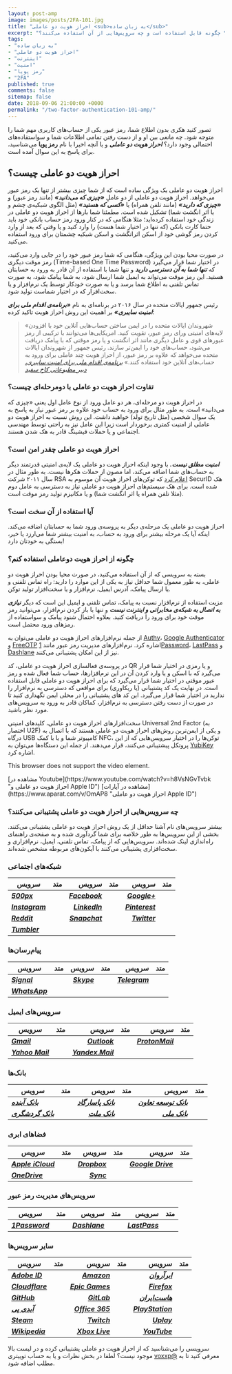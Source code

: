 ```yaml
---
layout: post-amp
image: images/posts/2FA-101.jpg
title: "احراز هویت دو عاملی <sub>به زبان ساده</sub>"
excerpt: "احراز هویت دو عاملی چیست و چگونه به امنیت حساب‌های شما کمک می‌کند؟ چگونه قابل استفاده است و چه سرویس‌هایی از آن استفاده می‌کنند؟"
tags:
- "به زبان ساده"
- "احراز هویت دو عاملی"
- "اینترنت"
- "امنیت"
- "رمز پویا"
- "2FA"
published: true
comments: false
sitemap: false
date: 2018-09-06 21:00:00 +0000
permalink: "/two-factor-authentication-101-amp/"
---
```


تصور کنید هکری بدون اطلاع شما، رمز عبور یکی از حساب‌های کاربری مهم شما را متوجه شود. چه مانعی بین او و از دست رفتن تمامی اطلاعات شما و سواستفاده‌های احتمالی وجود دارد؟ **_احراز هویت دو عاملی_** و یا آنچه اخیرا با نام **رمز پویا** می‌شناسید، برای پاسخ به این سوال آمده است.

## احراز هویت دو عاملی چیست؟
احراز هویت دو عاملی یک ویژگی ساده است که از شما چیزی بیشتر از تنها یک رمز عبور می‌خواهد. احراز هویت دو عاملی از دو عاملِ ***«چیزی که می‌دانید»*** (مانند رمز عبور) و ***«چیزی که دارید»*** (مانند تلفن همراه) یا ***«کسی که هستید»*** (مثل الگوی شبکیه‌ی چشم و یا اثر انگشت شما) تشکیل شده است. مطمئنا شما بارها از احراز هویت دو عاملی در زندگی خود استفاده کرده‌اید؛ مثلا هنگامی که در کنار ورود رمز حساب بانکی خود باید حتما کارت بانکی (که  تنها در اختیار شما هست) را وارد کنید و یا وقتی که بعد از وارد کردن رمز گوشی خود از اسکن اثرانگشت و اسکن شبکیه چشمتان برای ورود استفاده می‌کنید.

<figure class="align-center"><amp-img class="align-center" src="https://typo.ir/images/posts/2FA-illustration.png" alt="Two Factor Authentication" width="500px" height="491px"></amp-img></figure>

در صورت محیا بودن این ویژگی، هنگامی که شما رمز عبور خود را در جایی وارد می‌کنید، رمز موقت دیگری (Time-based One Time Password) در اختیار شما قرار می‌گیرد که ***تنها شما به آن دسترسی دارید*** و تنها شما با استفاده از آن قادر به ورود به حسابتان هستید. این رمز موقت می‌تواند به ایمیل شما ارسال شود، به شما پیامک شود، به صورت تماس تلفنی به اطلاع شما برسد و یا به صورت خودکار توسط یک نرم‌افزار و یا سخت‌افزار که در اختیار شماست تولید شود.

رئیس جمهور ایالات متحده در سال ۲۰۱۶ در برنامه‌ای به نام ***«برنامه‌ی اقدام ملی برای امنیت سایبری»*** بر اهمیت این روش احراز هویت تاکید کرده:
> «شهروندان ایالات متحده را در ایمن ساختن حساب‌هایی آنلاین خود با افزودن لایه‌های امنیتی ورای رمز عبور، تقویت کنید. امریکایی‌ها می‌توانند با ترکیبی از رمز عبورهای قوی و عامل دیگری مانند اثر انگشت و یا رمز موقتی که با پیامک دریافت می‌شود، حساب‌های خود را ایمن‌تر سازند. رئیس جمهور از شهروندان ایالات متحده می‌خواهد که علاوه بر رمز عبور، از  احراز هویت چند عاملی برای ورود به حساب‌های آنلاین خود استفاده کنند.»
<cite>[برنامه‌ی اقدام ملی برای امنیت سایبری، دبیر مطبوعاتی کاخ سفید](https://obamawhitehouse.archives.gov/the-press-office/2016/02/09/fact-sheet-cybersecurity-national-action-plan "Cybersecurity National Action Plan")</cite>

### تفاوت احراز هویت دو عاملی با دومرحله‌ای چیست؟
در احراز هویت دو مرحله‌ای، هر دو عامل ورود از نوع عامل اول یعنی «چیزی که می‌دانید» است. به طور مثال برای ورود به حساب خود علاوه بر رمز عبور نیاز به پاسخ به یک سوال شخصی (مثل تاریخ تولد) خواهید داشت. این روش نسبت به احراز هویت دو عاملی از امنیت کمتری برخوردار است زیرا این عامل نیز به راحتی توسط مهندسی اجتماعی و یا حملات فیشینگ قادر به هک شدن هستند.

### احراز هویت دو عاملی چقدر امن است؟
***امنیت مطلق نیست.*** با وجود اینکه احراز هویت دو عاملی یک لایه‌ی امنیتی قدرتمند دیگر به حساب‌های شما اضافه می‌کند، اما مصون از حملات هکرها نیست. به طور مثال در سال ۲۰۱۱ شرکت RSA [اعلام کرد](https://web.archive.org/web/20110515010015/http://www.rsa.com/node.aspx?id=3872 "Open Letter to RSA Customers") که توکن‌های احراز هویت آن موسوم به SecurID هک شده است. برای هک سیستم‌های احراز هویت دو عاملی نیاز به دسترسی به عامل دوم (مثلا تلفن همراه یا اثر انگشت شما) و یا مکانیزم تولید رمز موقت است.

### آیا استفاده از آن سخت است؟
احراز هویت دو عاملی یک مرحله‌ی دیگر به پروسه‌ی ورود شما به حسابتان اضافه می‌کند. اینکه آیا یک مرحله بیشتر برای ورود به حساب، به امنیت بیشتر شما می‌ارزد یا خیر، بستگی به خودتان دارد!

### چگونه از احراز هویت دوعاملی استفاده کنم؟
بسته به سرویسی که از آن استفاده می‌کنید، در صورت محیا بودن احراز هویت دو عاملی، به طور معمول شما حداقل نیاز به یکی از این موارد را دارید: راه تماس تلفنی و یا ارسال پیامک، آدرس ایمیل، نرم‌افزار و یا سخت‌افزار تولید توکن.

مزیت استفاده از نرم‌افزار نسبت به پیامک، تماس تلفنی و ایمیل این است که دیگر ***نیازی به اتصال به شبکه‌ی مخابراتی و اینترنت نیست*** و تنها با باز کردن نرم‌افزار، می‌توانید رمز موقت خود برای ورود را دریافت کنید. بعلاوه احتمال شنود پیامک و سواستفاده از رمز‌های ورود محتمل است.

<center>
<amp-twitter width="500"
  height="187"
  layout="responsive"
  data-tweetid="813272340280856576">
</amp-twitter>
</center>


از جمله نرم‌افزارهای احراز هویت دو عاملی می‌توان به [Authy](https://authy.com "Authy Two-factor Authentication (2FA) App & Guides")، [Google Authenticator](https://support.google.com/accounts/answer/1066447?co=GENIE.Platform%3DAndroid&hl=en "Install Google Authenticator") و [FreeOTP](https://freeotp.github.io "FreeOTP") اشاره کرد. نرم‌افزارهای مدیریت رمز عبور مانند [1Password](https://1password.com "1Password")، [LastPass](https://lastpass.com/auth/ "LastPass Authenticator") و [Dashlane](https://www.dashlane.com "Dashlane") نیز از این امکان پشتیبانی می‌کنند.

در پروسه‌ی فعالسازی احراز هویت دو عاملی، کد QR و یا رمزی در اختیار شما قرار می‌گیرد که با اسکن و یا وارد کردن آن در این نرم‌افزارها، حساب شما فعال شده و رمز عبور موقتی در اختیار شما قرار می‌گیرد که برای احراز هویت دو عاملی قابل استفاده است. در نهایت یک کد پشتیبانی (یا ریکاوری) برای مواقعی که دسترسی به نرم‌افزار را ندارید در اختیار شما قرار می‌گیرد. این کد های پشتیبانی را در محلی ایمن نگهداری کنید تا در صورت از دست رفتن دسترسی به نرم‌افزار، کماکان قادر به ورود به سرویس‌های مورد نظر باشید.

سخت‌افزارهای احراز هویت دو عاملی، کلیدهای امنیتی Universal 2nd Factor (به اختصار U2F) و یکی از ایمن‌ترین روش‌های احراز هویت دو عاملی هستند که با اتصال به درگاه USB کامپیوتر شما و یا با کمک NFC، توکن‌ها را در اختیار سرویس‌هایی که از این پروتکل پیشتیبانی می‌کنند، قرار می‌دهند. از جمله این دستگاه‌ها می‌توان به [YubiKey](https://www.yubico.com "YubiKey Strong Two Factor Authentication") اشاره کرد.

<amp-video controls
  width="560"
  height="315"
  layout="responsive"
  poster="https://raw.githubusercontent.com/typofile/localb1/982d84815763597a0ba0982fe24d7b19/2fa-cover.jpg">
  <source src="https://raw.githubusercontent.com/typofile/localb1/59ea2dcff2d8f5b434e795e40edff7e5/2FA-Apple.webm"
    type="video/webm" />
  <source src="https://raw.githubusercontent.com/typofile/localb1/a35e9c68b331633c6fe292a1634dc984/2FA-Apple.mp4"
    type="video/mp4" />
    <source src="https://raw.githubusercontent.com/typofile/localb1/8c7ae691d54c8d0cb3041b8f08a2cc11/2FA-Apple.ogg"
    type="video/ogg" />
  <div fallback>
    <p>This browser does not support the video element.</p>
  </div>
</amp-video>
<i class="fas fa-play" style="color:#ea1d5d;"></i> [مشاهده در Youtube](https://www.youtube.com/watch?v=h8VsNGvTvbk "احراز هویت دو عاملی و Apple ID")
<i class="fas fa-play" style="color:#ea1d5d;"></i> [مشاهده در آپارات](https://www.aparat.com/v/OmAP8 "احراز هویت دو عاملی Apple ID")


### چه سرویس‌هایی از احراز هویت دو عاملی پشتیبانی می‌کنند؟
بیشتر سرویس‌های نام آشنا حداقل از یک روش احراز هویت دو عاملی پشتیبانی می‌کنند. بخشی از این سرویس‌ها به طور خلاصه برای شما گردآوری شده و به صفحه‌ی راهنمای راه‌اندازی لینک شده‌اند. سرویس‌هایی که از <i class="fas fa-comment-alt"></i> پیامک، <i class="fas fa-phone-square"></i> تماس تلفنی، <i class="fas fa-envelope-square"></i> ایمیل، <i class="fas fa-qrcode"></i> نرم‌افزاری و <i class="fas fa-save"></i> سخت‌افزاری پشتیبانی می‌کنند با آیکون‌های مربوطه مشخص شده‌اند.

### شبکه‌های اجتماعی

<table> 
  <thead> 
    <tr> 
      <th>سرویس</th> 
      <th>متد</th> 
      <th style="text-align: right;">سرویس</th> 
      <th>متد</th> 
      <th style="text-align: right;">سرویس</th> 
      <th style="text-align: center;">متد</th> 
    </tr> 
  </thead> 
  <tbody> 
    <tr> 
      <td><strong><em><a href="https://support.500px.com/hc/en-us/articles/205115877-How-do-I-setup-Two-Factor-Authentication" title="500px Two Factor Authentication">500px</a></em></strong></td>
      <td><i class="fas fa-comment-alt"></i> <i class="fas fa-qrcode"></i></td> 
      <td style="text-align: right;"><strong><em><a href="https://www.facebook.com/help/148233965247823" title="Facebook Two Factor Authentication">Facebook</a></em></strong></td> 
      <td><i class="fas fa-comment-alt"></i> <i class="fas fa-qrcode"></i> <i class="fas fa-save"></i></td> 
      <td style="text-align: right;"><strong><em><a href="https://www.google.com/intl/en-US/landing/2step/features.html" title="Google 2-step verification">Google+</a></em></strong></td> 
      <td style="text-align: center;"><i class="fas fa-comment-alt"></i> <i class="fas fa-phone-square"></i> <i class="fas fa-qrcode"></i> <i class="fas fa-save"></i></td></tr><tr> 
    <td><strong><em><a href="https://help.instagram.com/566810106808145" title="Instagram two-step verification">Instagram</a></em></strong></td> 
    <td><i class="fas fa-comment-alt"></i> <i class="fas fa-qrcode"></i></td> 
    <td style="text-align: right;"><strong><em><a href="https://www.linkedin.com/help/linkedin/answer/544" title="LinkedIn two-step verification">LinkedIn</a></em></strong></td> 
    <td><i class="fas fa-comment-alt"></i></td> 
    <td style="text-align: right;"><strong><em><a href="https://help.pinterest.com/en/articles/two-factor-authentication" title="Pinterest 2FA">Pinterest</a></em></strong></td> 
    <td style="text-align: center;"><i class="fas fa-comment-alt"></i> <i class="fas fa-qrcode"></i></td> 
  </tr> 
  <tr> 
    <td><strong><em><a href="https://www.reddithelp.com/en/categories/using-reddit/your-reddit-account/how-set-two-factor-authentication" title="Reddit two-step verification">Reddit</a></em></strong></td> 
    <td><i class="fas fa-qrcode"></i></td> 
    <td style="text-align: right;"><strong><em><a href="https://support.snapchat.com/en-US/article/enable-login-verification" title="Snapchat two-step verification">Snapchat</a></em></strong></td> 
    <td><i class="fas fa-comment-alt"></i> <i class="fas fa-qrcode"></i></td> 
    <td style="text-align: right;"><strong><em><a href="https://help.twitter.com/en/managing-your-account/two-factor-authentication" title="Twitter two-step verification">Twitter</a></em></strong></td> 
    <td style="text-align: center;"><i class="fas fa-comment-alt"></i> <i class="fas fa-qrcode"></i> <i class="fas fa-save"></i></td> 
  </tr>
  <tr> 
    <td><strong><em><a href="https://tumblr.zendesk.com/hc/en-us/articles/226270148-Two-factor-authentication" title="Tumbler two-step verification">Tumbler</a></em></strong></td>
    <td><i class="fas fa-comment-alt"></i> <i class="fas fa-qrcode"></i></td> 
    <td style="text-align: right;"></td> <td></td> <td style="text-align: right;"></td> 
    <td style="text-align: center;"></td> 
  </tr>
  </tbody>
</table>


### پیام‌رسان‌ها

<table>
  <thead>
    <tr>
      <th>سرویس</th>
      <th>متد</th>
      <th style="text-align: right;">سرویس</th>
      <th>متد</th> <th style="text-align: right;">سرویس</th>
      <th style="text-align: center;">متد</th>
    </tr>
  </thead>
  <tbody>
    <tr>
      <td><strong><em><a href="https://support.signal.org/hc/en-us/articles/360007059792" title="Signal Registration Lock">Signal</a></em></strong></td>
      <td><i class="fas fa-comment-alt"></i> <i class="fas fa-phone-square"></i></td>
      <td style="text-align: right;"><strong><em><a href="https://support.microsoft.com/en-us/help/12408/microsoft-account-about-two-step-verification" title="Skype two-step verification">Skype</a></em></strong></td>
      <td><i class="fas fa-comment-alt"></i> <i class="fas fa-envelope-square"></i> <i class="fas fa-qrcode"></i></td>
      <td style="text-align: right;"><strong><em><a href="https://telegram.org/blog/sessions-and-2-step-verification" title="Telegram 2-step verification">Telegram</a></em></strong></td>
      <td style="text-align: center;"><i class="fas fa-comment-alt"></i> <i class="fas fa-phone-square"></i></td>
    </tr>
    <tr>
      <td><strong><em><a href="https://faq.whatsapp.com/en/general/26000021" title="WhatsApp 2-step verification">WhatsApp</a></em></strong></td>
      <td><i class="fas fa-comment-alt"></i> <i class="fas fa-phone-square"></i></td>
      <td style="text-align: right;"></td>
      <td></td>
      <td style="text-align: right;"></td>
      <td style="text-align: center;"></td>
    </tr>
  </tbody>
</table>


### سرویس‌های ایمیل

<table>
  <thead>
    <tr>
      <th>سرویس</th>
      <th>متد</th>
      <th style="text-align: right;">سرویس</th>
      <th>متد</th> <th style="text-align: right;">سرویس</th>
      <th style="text-align: center;">متد</th>
    </tr>
  </thead>
  <tbody>
    <tr>
      <td><strong><em><a href="https://www.google.com/intl/en-US/landing/2step/features.html" title="Gmail two-step verification">Gmail</a></em></strong></td>
      <td><i class="fas fa-comment-alt"></i> <i class="fas fa-phone-square"></i> <i class="fas fa-qrcode"></i> <i class="fas fa-save"></i></td>
      <td style="text-align: right;"><strong><em><a href="https://support.microsoft.com/en-us/help/12408/microsoft-account-about-two-step-verification" title="Outlook two-step verification">Outlook</a></em></strong></td>
      <td><i class="fas fa-comment-alt"></i> <i class="fas fa-qrcode"></i></td>
      <td style="text-align: right;"><strong><em><a href="https://protonmail.com/support/knowledge-base/two-factor-authentication/" title="ProtonMail two-step verification">ProtonMail</a></em></strong></td>
      <td style="text-align: center;"><i class="fas fa-qrcode"></i></td>
    </tr>
    <tr>
      <td><strong><em><a href="https://help.yahoo.com/kb/SLN5013.html" title="Yahoo Mail two-step verification">Yahoo Mail</a></em></strong></td>
      <td><i class="fas fa-comment-alt"></i> <i class="fas fa-phone-square"></i></td>
      <td style="text-align: right;"><strong><em><a href="https://yandex.com/support/passport/authorization/twofa-on.html" title="Yandex.Mail two-step verification">Yandex.Mail</a></em></strong></td>
      <td><i class="fas fa-qrcode"></i></td>
      <td style="text-align: right;"></td>
      <td style="text-align: center;"></td>
    </tr>
  </tbody>
</table>


### بانک‌ها

<table>
  <thead>
    <tr>
      <th>سرویس</th>
      <th>متد</th>
      <th style="text-align: right;">سرویس</th>
      <th>متد</th> <th style="text-align: right;">سرویس</th>
      <th style="text-align: center;">متد</th>
    </tr>
  </thead>
  <tbody>
    <tr>
      <td><strong><em><a href="https://www.abplus.ir" title="بانک آینده">بانک آینده</a></em></strong></td>
      <td><i class="fas fa-comment-alt"></i> <i class="fas fa-envelope-square"></i></td>
      <td style="text-align: right;"><strong><em><a href="https://ib.bpi.ir/InfoForms/PasargadResponsive_970529/LoginGuide.aspx" title="Pasargad two-step verification">بانک پاسارگاد</a></em></strong></td> <td><i class="fas fa-comment-alt"></i></td>
      <td style="text-align: right;"><strong><em><a href="https://modern.ttbank.ir" title="ttbank two-step verification">بانک توسعه تعاون</a></em></strong></td>
      <td style="text-align: center;"><i class="fas fa-comment-alt"></i></td>
    </tr>
    <tr>
      <td><strong><em><a href="https://ibank.tourism-bank.com/Login.aspx" title="Tourism Bank two-step verification">بانک گردشگری</a></em></strong></td> <td><i class="fas fa-comment-alt"></i> <i class="fas fa-qrcode"></i></td>
      <td style="text-align: right;"><strong><em><a href="https://www.bankmellat.ir/default.aspx" title="Mellat Bank">بانک ملت</a></em></strong></td> <td><i class="fas fa-comment-alt"></i></td>
      <td style="text-align: right;"><strong><em><a href="https://bmi.ir/landing/bam" title="Melli Bank two-step verification">بانک ملی</a></em></strong></td>
      <td style="text-align: center;"><i class="fas fa-comment-alt"></i> <i class="fas fa-qrcode"></i></td>
    </tr>
  </tbody>
</table>

### فضاهای ابری

<table>
  <thead>
    <tr>
      <th>سرویس</th>
      <th>متد</th>
      <th style="text-align: right;">سرویس</th>
      <th>متد</th> <th style="text-align: right;">سرویس</th>
      <th style="text-align: center;">متد</th>
    </tr>
  </thead>
  <tbody>
    <tr>
      <td><strong><em><a href="https://support.apple.com/en-us/HT204152" title="Apple iCloud two-step verification">Apple iCloud</a></em></strong></td>
      <td><i class="fas fa-comment-alt"></i> <i class="fas fa-qrcode"></i></td>
      <td style="text-align: right;"><strong><em><a href="https://www.dropbox.com/en/help/security/enable-two-step-verification?_locale_specific=en" title="Dropbox two-step verification">Dropbox</a></em></strong></td>
      <td><i class="fas fa-comment-alt"></i> <i class="fas fa-qrcode"></i> <i class="fas fa-save"></i></td>
      <td style="text-align: right;"><strong><em><a href="https://www.google.com/intl/en-US/landing/2step/features.html" title="Google Drive">Google Drive</a></em></strong></td>
      <td style="text-align: center;"><i class="fas fa-comment-alt"></i> <i class="fas fa-phone-square"></i> <i class="fas fa-qrcode"></i> <i class="fas fa-save"></i></td>
    </tr>
    <tr>
      <td><strong><em><a href="https://support.microsoft.com/en-us/help/12408/microsoft-account-about-two-step-verification" title="OneDrive">OneDrive</a></em></strong></td>
      <td><i class="fas fa-comment-alt"></i> <i class="fas fa-qrcode"></i></td>
      <td style="text-align: right;"><strong><em><a href="https://www.sync.com/help/how-do-i-setup-two-factor-authentication/" title="Sync two-step verification">Sync</a></em></strong></td>
      <td><i class="fas fa-envelope-square"></i> <i class="fas fa-qrcode"></i></td>
      <td style="text-align: right;"></td>
      <td style="text-align: center;"></td>
    </tr>
  </tbody>
</table>


### سرویس‌های مدیریت رمز عبور

<table>
  <thead>
    <tr>
      <th>سرویس</th>
      <th>متد</th>
      <th style="text-align: right;">سرویس</th>
      <th>متد</th> <th style="text-align: right;">سرویس</th>
      <th style="text-align: center;">متد</th>
    </tr>
  </thead>
  <tbody>
    <tr>
      <td><strong><em><a href="https://support.1password.com/two-factor-authentication/" title="1Password two-step verification">1Password</a></em></strong></td>
      <td><i class="fas fa-qrcode"></i></td>
      <td style="text-align: right;"><strong><em><a href="https://support.dashlane.com/hc/en-us/articles/202625042-Protect-your-account-using-Two-Factor-Authentication" title="Dashlane two-step verification">Dashlane</a></em></strong></td>
      <td><i class="fas fa-qrcode"></i> <i class="fas fa-save"></i></td>
      <td style="text-align: right;"><strong><em><a href="https://support.logmeininc.com/lastpass/help/manage-trusted-devices-for-multifactor-authentication-lp030010" title="LastPass two-step verification">LastPass</a></em></strong></td>
      <td style="text-align: center;"><i class="fas fa-qrcode"></i> <i class="fas fa-save"></i></td>
    </tr>
  </tbody>
</table>


### سایر سرویس‌ها

<table>
  <thead>
    <tr>
      <th>سرویس</th>
      <th>متد</th>
      <th style="text-align: right;">سرویس</th>
      <th>متد</th> <th style="text-align: right;">سرویس</th>
      <th style="text-align: center;">متد</th>
    </tr>
  </thead>
  <tbody>
    <tr>
      <td><strong><em><a href="https://helpx.adobe.com/manage-account.html#2-step-verification" title="Adobe ID two-step verification">Adobe ID</a></em></strong></td>
      <td><i class="fas fa-comment-alt"></i> <i class="fas fa-envelope-square"></i> <i class="fas fa-qrcode"></i></td>
      <td style="text-align: right;"><strong><em><a href="https://www.amazon.com/gp/help/customer/display.html?nodeId=201596330" title="Amazon two-step verification">Amazon</a></em></strong></td>
      <td><i class="fas fa-comment-alt"></i> <i class="fas fa-qrcode"></i></td>
      <td style="text-align: right;"><strong><em><a href="https://www.arvancloud.com/fa/" title="ابرآروان">ابرآروان</a></em></strong></td>
      <td style="text-align: center;"><i class="fas fa-envelope-square"></i></td>
    </tr>
    <tr>
      <td><strong><em><a href="https://support.cloudflare.com/hc/en-us/articles/200167866-How-do-I-set-up-two-factor-authentication" title="Cloudflare two-step verification">Cloudflare</a></em></strong></td>
      <td><i class="fas fa-qrcode"></i></td>
      <td style="text-align: right;"><strong><em><a href="https://epicgames.helpshift.com/a/epic-accounts/?s=epic-accounts&f=what-is-two-factor-authentication-2fa-and-how-do-i-opt-in" title="Epic Games two-step verification">Epic Games</a></em></strong></td>
      <td><i class="fas fa-envelope-square"></i> <i class="fas fa-qrcode"></i></td>
      <td style="text-align: right;"><strong><em><a href="https://support.mozilla.org/en-US/kb/secure-firefox-account-two-step-authentication" title="Firefox two-step verification">Firefox</a></em></strong></td>
      <td style="text-align: center;"><i class="fas fa-qrcode"></i></td>
    </tr>
    <tr>
      <td><strong><em><a href="https://help.github.com/articles/about-two-factor-authentication/" title="Github two-step verification">GitHub</a></em></strong></td>
      <td><i class="fas fa-comment-alt"></i> <i class="fas fa-qrcode"></i> <i class="fas fa-save"></i></td>
      <td style="text-align: right;"><strong><em><a href="https://docs.gitlab.com/ee/user/profile/account/two_factor_authentication.html" title="Gitlab two-step verification">GitLab</a></em></strong></td>
      <td><i class="fas fa-qrcode"></i> <i class="fas fa-save"></i></td>
      <td style="text-align: right;"><strong><em><a href="https://hostiran.net/clientarea.php?action=security" title="Hostiran two-step verification">هاست‌ایران</a></em></strong></td>
      <td style="text-align: center;"><i class="fas fa-comment-alt"></i></td>
    </tr>
    <tr>
      <td><strong><em><a href="https://idpay.ir" title="IDPay two-step verification">آیدی پی</a></em></strong></td>
      <td><i class="fas fa-comment-alt"></i></td>
      <td style="text-align: right;"><strong><em><a href="https://support.office.com/en-us/article/set-up-multi-factor-authentication-for-office-365-users-8f0454b2-f51a-4d9c-bcde-2c48e41621c6?ui=en-US&rs=en-US&ad=US" title="Office 365 two-step verification">Office 365</a></em></strong></td>
      <td><i class="fas fa-comment-alt"></i> <i class="fas fa-phone-square"></i> <i class="fas fa-qrcode"></i></td>
      <td style="text-align: right;"><strong><em><a href="https://www.playstation.com/en-us/account-security/2-step-verification/" title="Playstation two-step verification">PlayStation</a></em></strong></td>
      <td style="text-align: center;"><i class="fas fa-comment-alt"></i></td>
    </tr>
    <tr>
      <td><strong><em><a href="https://support.steampowered.com/kb_article.php?ref=8625-WRAH-9030" title="Steam Guard">Steam</a></em></strong></td>
      <td><i class="fas fa-envelope-square"></i> <i class="fas fa-qrcode"></i></td>
      <td style="text-align: right;"><strong><em><a href="https://blog.twitch.tv/two-factor-authentication-now-available-on-your-twitch-account-b03300862ba7" title="Twitch two-step verification">Twitch</a></em></strong></td>
      <td><i class="fas fa-comment-alt"></i> <i class="fas fa-qrcode"></i></td>
      <td style="text-align: right;"><strong><em><a href="https://support.ubi.com/en-GB/Faqs/000025170/Secure-your-account-with-2-Step-Verification" title="Uplay two-step verification">Uplay</a></em></strong></td>
      <td style="text-align: center;"><i class="fas fa-qrcode"></i></td>
    </tr>
    <tr>
      <td><strong><em><a href="https://meta.wikimedia.org/wiki/Help:Two-factor_authentication" title="Wikipedia two-step verification">Wikipedia</a></em></strong></td>
      <td><i class="fas fa-qrcode"></i></td>
      <td style="text-align: right;"><strong><em><a href="https://support.microsoft.com/en-us/help/12408/microsoft-account-about-two-step-verification" title="Xbox Live two-step verification">Xbox Live</a></em></strong></td>
      <td><i class="fas fa-comment-alt"></i> <i class="fas fa-envelope-square"></i> <i class="fas fa-qrcode"></i></td>
      <td style="text-align: right;"><strong><em><a href="https://www.google.com/intl/en-US/landing/2step/features.html" title="Youtube two-step verification">YouTube</a></em></strong></td>
      <td style="text-align: center;"><i class="fas fa-comment-alt"></i> <i class="fas fa-phone-square"></i> <i class="fas fa-qrcode"></i> <i class="fas fa-save"></i></td>
    </tr>
  </tbody>
</table>


سرویسی را می‌شناسید که از احراز هویت دو عاملی پشتیبانی کرده و در لیست بالا موجود نیست؟ لطفا در بخش نظرات و یا به حساب توییتری [voxxp@](https://twitter.com/voxxp "Vox Populi Twitter Account") معرفی کنید تا به مطلب اضافه شود.

